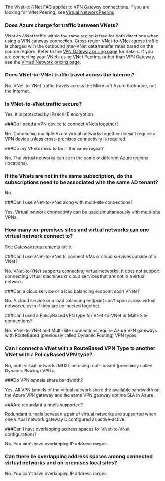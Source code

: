 The VNet-to-VNet FAQ applies to VPN Gateway connections. If you are looking for VNet Peering, see [Virtual Network Peering](../articles/virtual-network/virtual-network-peering-overview.md)

### Does Azure charge for traffic between VNets?

VNet-to-VNet traffic within the same region is free for both directions when using a VPN gateway connection. Cross region VNet-to-VNet egress traffic is charged with the outbound inter-VNet data transfer rates based on the source regions. Refer to the [VPN Gateway pricing page](https://azure.microsoft.com/pricing/details/vpn-gateway/) for details. If you are connecting your VNets using VNet Peering, rather than VPN Gateway, see the [Virtual Network pricing page](https://azure.microsoft.com/pricing/details/virtual-network/).

### Does VNet-to-VNet traffic travel across the Internet?

No. VNet-to-VNet traffic travels across the Microsoft Azure backbone, not the Internet.

### Is VNet-to-VNet traffic secure?

Yes, it is protected by IPsec/IKE encryption.

###Do I need a VPN device to connect VNets together?

No. Connecting multiple Azure virtual networks together doesn't require a VPN device unless cross-premises connectivity is required.

###Do my VNets need to be in the same region?

No. The virtual networks can be in the same or different Azure regions (locations).

### If the VNets are not in the same subscription, do the subscriptions need to be associated with the same AD tenant?

No.

###Can I use VNet-to-VNet along with multi-site connections?

Yes. Virtual network connectivity can be used simultaneously with multi-site VPNs.

### How many on-premises sites and virtual networks can one virtual network connect to?

See [Gateway requirements](../articles/vpn-gateway/vpn-gateway-about-vpn-gateway-settings.md#requirements) table.

###Can I use VNet-to-VNet to connect VMs or cloud services outside of a VNet?

No. VNet-to-VNet supports connecting virtual networks. It does not support connecting virtual machines or cloud services that are not in a virtual network.

###Can a cloud service or a load balancing endpoint span VNets?

No. A cloud service or a load balancing endpoint can't span across virtual networks, even if they are connected together.

###Can I used a PolicyBased VPN type for VNet-to-VNet or Multi-Site connections?

No. VNet-to-VNet and Multi-Site connections require Azure VPN gateways with RouteBased (previously called Dynamic Routing) VPN types.

### Can I connect a VNet with a RouteBased VPN Type to another VNet with a PolicyBased VPN type?

No, both virtual networks MUST be using route-based (previously called Dynamic Routing) VPNs.

###Do VPN tunnels share bandwidth?

Yes. All VPN tunnels of the virtual network share the available bandwidth on the Azure VPN gateway and the same VPN gateway uptime SLA in Azure.

###Are redundant tunnels supported?

Redundant tunnels between a pair of virtual networks are supported when one virtual network gateway is configured as active-active.

###Can I have overlapping address spaces for VNet-to-VNet configurations?

No. You can't have overlapping IP address ranges.

### Can there be overlapping address spaces among connected virtual networks and on-premises local sites?

No. You can't have overlapping IP address ranges.



